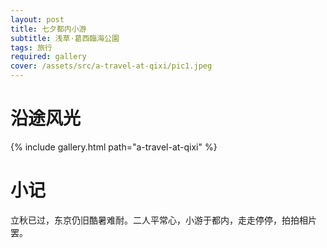 ```yaml
---
layout: post
title: 七夕都内小游
subtitle: 浅草·葛西臨海公園
tags: 旅行
required: gallery
cover: /assets/src/a-travel-at-qixi/pic1.jpeg
---
```


# 沿途风光

{% include gallery.html path="a-travel-at-qixi" %}

# 小记

立秋已过，东京仍旧酷暑难耐。二人平常心，小游于都内，走走停停，拍拍相片罢。
